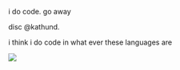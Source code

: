 i do code. go away

disc @kathund.


i think i do code in what ever these languages are

<a href="https://github.com/rahul-jha98/github-stats-transparent">
  
![](https://raw.githubusercontent.com/Kathund/github-stats-transparent/output/generated/languages.svg)

</a>
